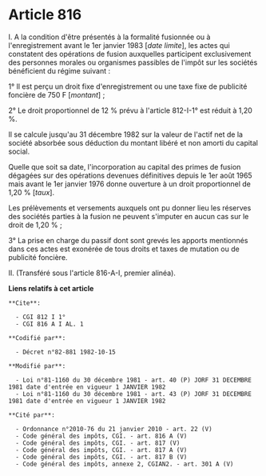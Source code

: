 # Article 816

I. A la condition d'être présentés à la formalité fusionnée ou à l'enregistrement avant le 1er janvier 1983 [*date limite*],
les actes qui constatent des opérations de fusion auxquelles participent exclusivement des personnes morales ou organismes
passibles de l'impôt sur les sociétés bénéficient du régime suivant :

1° Il est perçu un droit fixe d'enregistrement ou une taxe fixe de publicité foncière de 750 F [*montant*] ;

2° Le droit proportionnel de 12 % prévu à l'article 812-I-1° est réduit à 1,20 %.

Il se calcule jusqu'au 31 décembre 1982 sur la valeur de l'actif net de la société absorbée sous déduction du montant libéré
et non amorti du capital social.

Quelle que soit sa date, l'incorporation au capital des primes de fusion dégagées sur des opérations devenues définitives
depuis le 1er août 1965 mais avant le 1er janvier 1976 donne ouverture à un droit proportionnel de 1,20 % [*taux*].

Les prélèvements et versements auxquels ont pu donner lieu les réserves des sociétés parties à la fusion ne peuvent s'imputer
en aucun cas sur le droit de 1,20 % ;

3° La prise en charge du passif dont sont grevés les apports mentionnés dans ces actes est exonérée de tous droits et taxes
de mutation ou de publicité foncière.

II. (Transféré sous l'article 816-A-I, premier alinéa).

**Liens relatifs à cet article**

	**Cite**:

	  - CGI 812 I 1°
	  - CGI 816 A I AL. 1

	**Codifié par**:

	  - Décret n°82-881 1982-10-15

	**Modifié par**:

	  - Loi n°81-1160 du 30 décembre 1981 - art. 40 (P) JORF 31 DECEMBRE 1981 date d'entrée en vigueur 1 JANVIER 1982
	  - Loi n°81-1160 du 30 décembre 1981 - art. 43 (P) JORF 31 DECEMBRE 1981 date d'entrée en vigueur 1 JANVIER 1982

	**Cité par**:

	  - Ordonnance n°2010-76 du 21 janvier 2010 - art. 22 (V)
	  - Code général des impôts, CGI. - art. 816 A (V)
	  - Code général des impôts, CGI. - art. 817 (V)
	  - Code général des impôts, CGI. - art. 817 A (V)
	  - Code général des impôts, CGI. - art. 817 B (V)
	  - Code général des impôts, annexe 2, CGIAN2. - art. 301 A (V)
